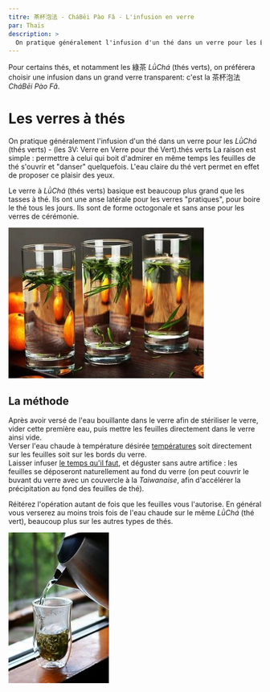 ```yaml
---
titre: 茶杯泡法 - CháBēi Pào Fǎ - L'infusion en verre
par: Thaïs
description: >
  On pratique généralement l'infusion d'un thé dans un verre pour les 綠茶 LǜChá (thés verts)
---
```


Pour certains thés, et notamment les 綠茶 _LǜChá_ (thés verts), on préférera choisir une infusion dans un grand verre transparent: c'est la 茶杯泡法 _CháBēi Pào Fǎ_.

# Les verres à thés

On pratique généralement l'infusion d'un thé dans un verre pour les _LǜChá_ (thés verts) - (les 3V: Verre en Verre pour thé Vert).thés verts
La raison est simple : permettre à celui qui boit d'admirer en même temps les feuilles de thé s'ouvrir et "danser" quelquefois. L'eau claire du thé vert permet en effet de proposer ce plaisir des yeux. 

Le verre à _LǜChá_ (thés verts) basique est beaucoup plus grand que les tasses à thé. Ils ont une anse latérale pour les verres "pratiques", pour boire le thé tous les jours. Ils sont de forme octogonale et sans anse pour les verres de cérémonie.

![茶杯](/assets/media/chabeipaofa_chabei.jpg)

## La méthode

Après avoir versé de l'eau bouillante dans le verre afin de stériliser le verre, vider cette première eau, puis mettre les feuilles directement dans le verre ainsi vide.  
Verser l'eau chaude à température désirée [températures](../base/table-d-infusion) soit directement sur les feuilles soit sur les bords du verre.  
Laisser infuser [le temps qu'il faut](../base/table-d-infusion), et déguster sans autre artifice : les feuilles se déposeront naturellement au fond du verre (on peut couvrir le buvant du verre avec un couvercle à la _Taiwanaise_, afin d'accélérer la précipitation au fond des feuilles de thé).

Réitérez l'opération autant de fois que les feuilles vous l'autorise. En général vous verserez au moins trois fois de l'eau chaude sur le même _LǜChá_ (thé vert), beaucoup plus sur les autres types de thés.

![茶杯泡法](/assets/media/chabeipaofa_paofa.jpg)
